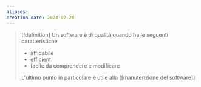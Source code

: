 ```yaml
---
aliases: 
creation date: 2024-02-28
---
```


>[!definition]
>Un software è di qualità quando ha le seguenti caratteristiche
>- affidabile
>- efficient
>- facile da comprendere e modificare
>
>L'ultimo punto in particolare è utile alla [[manutenzione del software]]